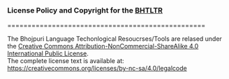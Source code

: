 ### License Policy and Copyright for the [BHTLTR](https://github.com/shashwatup9k/bho-resources)
=================================================

The Bhojpuri Language Techonlogical Resoucrses/Tools are relased under the [Creative Commons Attribution-NonCommercial-ShareAlike 4.0 International Public License](https://creativecommons.org/licenses/by-nc-sa/4.0/legalcode).    
The complete license text is available at: https://creativecommons.org/licenses/by-nc-sa/4.0/legalcode
